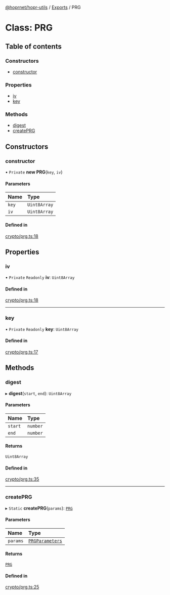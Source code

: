 [@hoprnet/hopr-utils](../README.md) / [Exports](../modules.md) / PRG

# Class: PRG

## Table of contents

### Constructors

- [constructor](prg.md#constructor)

### Properties

- [iv](prg.md#iv)
- [key](prg.md#key)

### Methods

- [digest](prg.md#digest)
- [createPRG](prg.md#createprg)

## Constructors

### constructor

• `Private` **new PRG**(`key`, `iv`)

#### Parameters

| Name | Type |
| :------ | :------ |
| `key` | `Uint8Array` |
| `iv` | `Uint8Array` |

#### Defined in

[crypto/prg.ts:18](https://github.com/hoprnet/hoprnet/blob/master/packages/utils/src/crypto/prg.ts#L18)

## Properties

### iv

• `Private` `Readonly` **iv**: `Uint8Array`

#### Defined in

[crypto/prg.ts:18](https://github.com/hoprnet/hoprnet/blob/master/packages/utils/src/crypto/prg.ts#L18)

___

### key

• `Private` `Readonly` **key**: `Uint8Array`

#### Defined in

[crypto/prg.ts:17](https://github.com/hoprnet/hoprnet/blob/master/packages/utils/src/crypto/prg.ts#L17)

## Methods

### digest

▸ **digest**(`start`, `end`): `Uint8Array`

#### Parameters

| Name | Type |
| :------ | :------ |
| `start` | `number` |
| `end` | `number` |

#### Returns

`Uint8Array`

#### Defined in

[crypto/prg.ts:35](https://github.com/hoprnet/hoprnet/blob/master/packages/utils/src/crypto/prg.ts#L35)

___

### createPRG

▸ `Static` **createPRG**(`params`): [`PRG`](prg.md)

#### Parameters

| Name | Type |
| :------ | :------ |
| `params` | [`PRGParameters`](../modules.md#prgparameters) |

#### Returns

[`PRG`](prg.md)

#### Defined in

[crypto/prg.ts:25](https://github.com/hoprnet/hoprnet/blob/master/packages/utils/src/crypto/prg.ts#L25)
